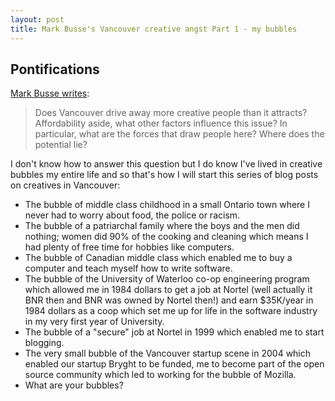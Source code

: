 ```yaml
---
layout: post
title: Mark Busse's Vancouver creative angst Part 1 - my bubbles
---
```


## Pontifications

[Mark Busse writes](https://pricetags.wordpress.com/2016/11/29/mark-busse-has-a-question-for-you/):

<blockquote>

Does Vancouver drive away more creative people than it attracts? Affordability aside, what other factors influence this issue? In particular, what are the forces that draw people here? Where does the potential lie?

</blockquote>

I don't know how to answer this question but I do know I've lived in creative bubbles my entire life and so that's how I will start this series of blog posts on creatives in Vancouver:

* The bubble of middle class childhood in a small Ontario town where I never had to worry about food, the police or racism.
* The bubble of a patriarchal family where the boys and the men did nothing; women did 90% of the cooking and cleaning which means I had plenty of free time for hobbies like computers.
* The bubble of Canadian middle class which enabled me to buy a computer and teach myself how to write software.
* The bubble of the University of Waterloo co-op engineering program which allowed me in 1984 dollars to get a job at Nortel (well actually it BNR then and BNR was owned by Nortel then!) and earn $35K/year in 1984 dollars as a coop which set me up for life in the software industry in my very first year of University.
* The bubble of a "secure" job at Nortel in 1999 which enabled me to start blogging.
* The very small bubble of the Vancouver startup scene in 2004 which enabled our startup Bryght to be funded, me to become part of the open source community which led to working for the bubble of Mozilla.
* What are your bubbles?